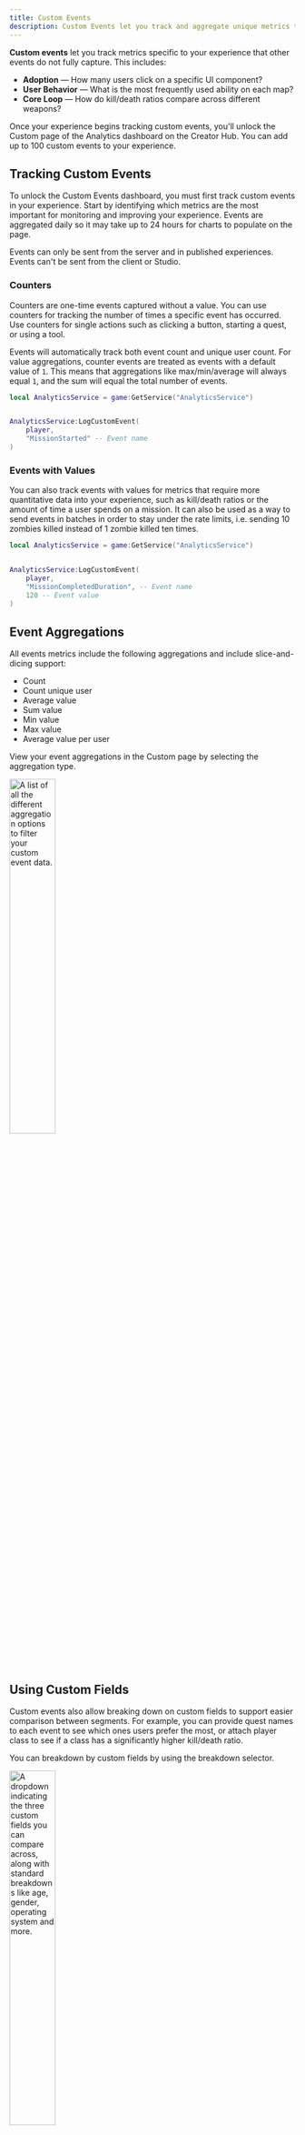 ```yaml
---
title: Custom Events
description: Custom Events let you track and aggregate unique metrics to your experience.
---
```


**Custom events** let you track metrics specific to your experience that other events do not fully capture. This includes:

- **Adoption** — How many users click on a specific UI component?
- **User Behavior** — What is the most frequently used ability on each map?
- **Core Loop** — How do kill/death ratios compare across different weapons?

Once your experience begins tracking custom events, you'll unlock the Custom page of the Analytics dashboard on the Creator Hub. You can add up to 100 custom events to your experience.

## Tracking Custom Events

To unlock the Custom Events dashboard, you must first track custom events in your experience. Start by identifying which metrics are the most important for monitoring and improving your experience. Events are aggregated daily so it may take up to 24 hours for charts to populate on the page.

<Alert severity ='warning'>
Events can only be sent from the server and in published experiences. Events can't be sent from the client or Studio.
</Alert>

### Counters

Counters are one-time events captured without a value. You can use counters for tracking the number of times a specific event has occurred. Use counters for single actions such as clicking a button, starting a quest, or using a tool.

Events will automatically track both event count and unique user count. For value aggregations, counter events are treated as events with a default value of `1`. This means that aggregations like max/min/average will always equal `1`, and the sum will equal the total number of events.

```lua
local AnalyticsService = game:GetService("AnalyticsService")


AnalyticsService:LogCustomEvent(
    player,
    "MissionStarted" -- Event name
)
```

### Events with Values

You can also track events with values for metrics that require more quantitative data into your experience, such as kill/death ratios or the amount of time a user spends on a mission. It can also be used as a way to send events in batches in order to stay under the rate limits, i.e. sending 10 zombies killed instead of 1 zombie killed ten times.

```lua
local AnalyticsService = game:GetService("AnalyticsService")


AnalyticsService:LogCustomEvent(
    player,
    "MissionCompletedDuration", -- Event name
    120 -- Event value
)
```

## Event Aggregations

All events metrics include the following aggregations and include slice-and-dicing support:

- Count
- Count unique user
- Average value
- Sum value
- Min value
- Max value
- Average value per user

View your event aggregations in the Custom page by selecting the aggregation type.

<img src="../../assets/analytics/event-types/Custom-Event-Aggregations.png" width = "40%" alt="A list of all the different aggregation options to filter your custom event data."/>

## Using Custom Fields

Custom events also allow breaking down on custom fields to support easier comparison between segments. For example, you can provide quest names to each event to see which ones users prefer the most, or attach player class to see if a class has a significantly higher kill/death ratio.

You can breakdown by custom fields by using the breakdown selector.

<img src="../../assets/analytics/event-types/Custom-Event-Breakdown.png" width = "40%" alt="A dropdown indicating the three custom fields you can compare across, along with standard breakdowns like age, gender, operating system and more."/>

You should use custom fields whenever possible instead of event names, since there is a much tighter cardinality limit on event names than custom fields. Using custom fields also allows you to see visualizations of events across field values.

For example, instead of `PlantCabbage`, `PlantTurnip`, `PlantPepper` as three separate events, you could have a single event with the name `PlantSeed` and custom field values `Plant - Cabbage`, `Plant - Turnip`, and `Plant - Pepper`. This way you can visualize both the total number of seeds planted as well as compare each plant in the same visualization. This also reduces your event name cardinality.

For more information, see [custom fields](./custom-fields.md).

## Using Custom Events to Grow Your Experience

Custom events enable you to track metrics that matter most to your game, providing insights into how players interact with specific features and content. Use these events to uncover patterns in player behavior and optimize your core game loop.

In the reference game [Plant](../../resources/plant-reference-project.md), the core loop with a `HarvestPlant` event fires whenever a player harvests a ripe plant. Using custom events, you can track the average number of plants harvested per player each day broken down by the plant type as a custom field:

<img src="../../assets/analytics/event-types/Custom-Event-Graph.png" width = "100%" alt="Custom Event graph for the reference Plant game."/>

- Try to improve the diversity of content within your experience and encourage players to explore other options as part of the [core loop](../game-design/core-loops.md) to prevent repetitiveness.
- Explore why users significantly prefer turnips over other plants, and if there are any imbalances that turnips are causing (such as with [Economy Events](./economy-events.md)).
- Add more event tracking within your loop, such as planting seeds, watering plants, and going to the shop, to better track player behavior and other areas of improvement.

